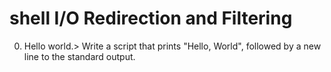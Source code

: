 # shell I/O Redirection and Filtering
0. Hello world.> Write a script that prints "Hello, World", followed by a new line to the standard output.
